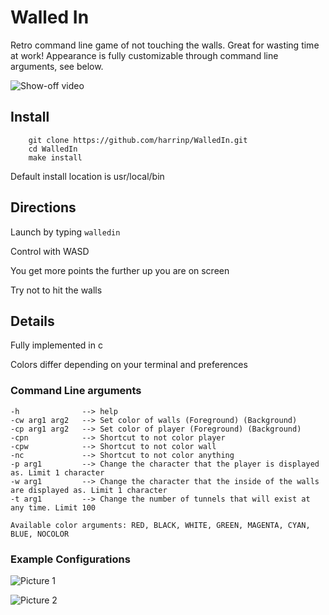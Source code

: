 # Walled In
Retro command line game of not touching the walls. Great for wasting time at work! Appearance is fully customizable through command line arguments, see below.

![Show-off video](https://github.com/harrinp/WalledIn/blob/master/Examples/walledinvid.gif "Show off Video")

## Install
```
    git clone https://github.com/harrinp/WalledIn.git
    cd WalledIn
    make install
```
Default install location is usr/local/bin

## Directions

Launch by typing `walledin`

Control with WASD

You get more points the further up you are on screen

Try not to hit the walls

## Details

Fully implemented in c

Colors differ depending on your terminal and preferences

### Command Line arguments
```
-h              --> help
-cw arg1 arg2   --> Set color of walls (Foreground) (Background)
-cp arg1 arg2   --> Set color of player (Foreground) (Background)
-cpn            --> Shortcut to not color player
-cpw            --> Shortcut to not color wall
-nc             --> Shortcut to not color anything
-p arg1         --> Change the character that the player is displayed as. Limit 1 character
-w arg1         --> Change the character that the inside of the walls are displayed as. Limit 1 character
-t arg1         --> Change the number of tunnels that will exist at any time. Limit 100

Available color arguments: RED, BLACK, WHITE, GREEN, MAGENTA, CYAN, BLUE, NOCOLOR
```

### Example Configurations

![Picture 1](https://github.com/harrinp/WalledIn/blob/master/Examples/Empty_Walls.png "PIC1")

![Picture 2](https://github.com/harrinp/WalledIn/blob/master/Examples/PinkWithI.png "PIC2")
